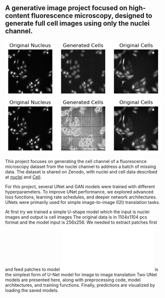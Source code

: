 ## A generative image project focused on high-content fluorescence microscopy, designed to generate full cell images using only the nuclei channel.

![ ](./background.png)
![ ](./background_2.png)

This project focuses on generating the cell channel of a fluorescence microscopy dataset from the nuclei channel to address a batch of missing data. The dataset is shared on Zenodo, with nuclei and cell data described at [nuclei](https://www.sciencedirect.com/science/article/pii/S2352340922009726) and [Cell](https://www.sciencedirect.com/science/article/pii/S2352340924011107).

For this project, several UNet and GAN models were trained with different hyperparameters. To improve UNet performance, we explored advanced loss functions, learning rate schedules, and deeper network architectures. UNets were primarily used for simple image-to-image (I2I) translation tasks.

At first try we trained a simple U-shape model which the input is nuclei images and output is cell images
The original data is in 1104x1104 pcs format and the model input is 256x256. 
We needed to extract patches first and feed patches to model
![This](./src/models/UNet.py) is the simplest form of U-Net model for image to image translation
Two UNet models are presented here, along with preprocessing code, model architectures, and training functions. Finally, predictions are visualized by loading the saved models.